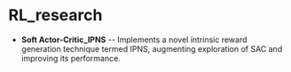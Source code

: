 # RL_research
 + **Soft Actor-Critic_IPNS** -- Implements a novel intrinsic reward generation technique termed IPNS, augmenting exploration of SAC and improving its performance.
